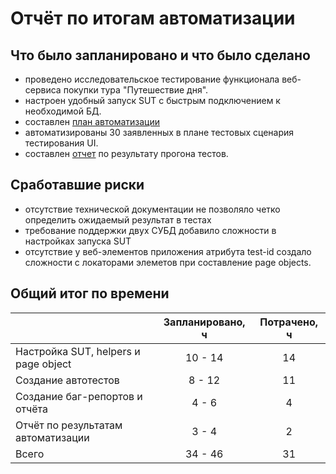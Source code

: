 # Отчёт по итогам автоматизации

## Что было запланировано и что было сделано

- проведено исследовательское тестирование функционала веб-сервиса покупки тура "Путешествие дня".
- настроен удобный запуск SUT с быстрым подключением к необходимой БД.
- составлен [план автоматизации](https://github.com/Skylagga/Diplom/blob/main/docs/Plan.md) 
- автоматизированы  30 заявленных в плане тестовых сценария тестирования UI.
- составлен [отчет](https://github.com/Skylagga/Diplom/blob/main/docs/Report.md) по результату прогона тестов.


## Сработавшие риски

- отсутствие технической документации не позволяло четко определить ожидаемый результат в тестах
- требование поддержки двух СУБД добавило сложности в настройках запуска SUT 
- отсутствие у веб-элементов приложения атрибута test-id создало сложности с локаторами элеметов при составление page objects.

## Общий итог по времени

|                  | Запланировано, ч  | Потрачено, ч |                                  
|:-----------------|    :----:   |   :----:   |
| Настройка SUT, helpers и page object | 10 - 14  | 14 |             
| Создание автотестов  | 8 - 12  | 11 |                        
| Создание баг-репортов и отчёта | 4 - 6 | 4 | 
| Отчёт по результатам автоматизации | 3 - 4 | 2 |                                             
| Всего | 34 - 46 | 31 |              

